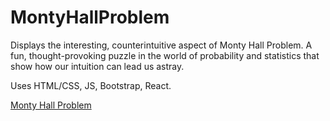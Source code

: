 # MontyHallProblem
Displays the interesting, counterintuitive aspect of Monty Hall Problem. A fun, thought-provoking puzzle in the world of probability and statistics that show how our intuition can lead us astray.

Uses HTML/CSS, JS, Bootstrap, React.

[Monty Hall Problem](https://a694abda-cf77-465d-bcbf-d6f62d4b352a-00-qbs3s472oy8m.kirk.replit.dev/)
